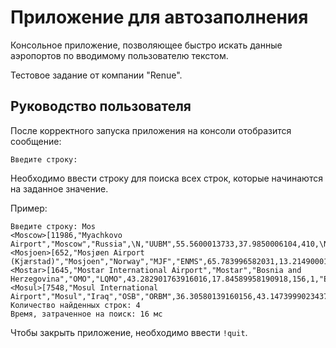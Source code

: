 # Приложение для автозаполнения

Консольное приложение, позволяющее быстро искать данные аэропортов по вводимому пользователю текстом.

Тестовое задание от компании "Renue".

## Руководство пользователя

После корректного запуска приложения на консоли отобразится сообщение:
```
Введите строку:
```
Необходимо ввести строку для поиска всех строк, которые начинаются на заданное значение.

Пример:
```
Введите строку: Mos
<Moscow>[11986,"Myachkovo Airport","Moscow","Russia",\N,"UUBM",55.5600013733,37.9850006104,410,\N,\N,\N,"airport","OurAirports"]
<Mosjoen>[652,"Mosjøen Airport (Kjærstad)","Mosjoen","Norway","MJF","ENMS",65.783996582031,13.214900016785,237,1,"E","Europe/Oslo","airport","OurAirports"]
<Mostar>[1645,"Mostar International Airport","Mostar","Bosnia and Herzegovina","OMO","LQMO",43.282901763916016,17.84589958190918,156,1,"E","Europe/Sarajevo","airport","OurAirports"]
<Mosul>[7548,"Mosul International Airport","Mosul","Iraq","OSB","ORBM",36.30580139160156,43.14739990234375,719,3,"U","Asia/Baghdad","airport","OurAirports"]
Количество найденных строк: 4
Время, затраченное на поиск: 16 мс
```

Чтобы закрыть приложение, необходимо ввести ```!quit```.